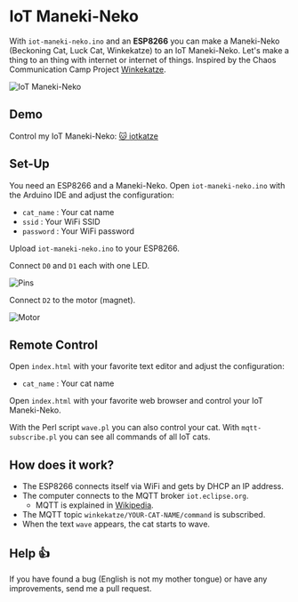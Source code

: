 # IoT Maneki-Neko

With `iot-maneki-neko.ino` and an **ESP8266** you can make a Maneki-Neko (Beckoning Cat, Luck Cat, Winkekatze) to an IoT Maneki-Neko.
Let's make a thing to an thing with internet or internet of things.
Inspired by the Chaos Communication Camp Project [Winkekatze](https://events.ccc.de/camp/2015/wiki/Projects:Winkekatze).

![IoT Maneki-Neko](https://www.nkn-it.de/iot-maneki-neko/iot-cat.jpg)

## Demo

Control my IoT Maneki-Neko: [🐱 iotkatze](https://www.nkn-it.de/iot-maneki-neko/)

## Set-Up

You need an ESP8266 and a Maneki-Neko.
Open `iot-maneki-neko.ino` with the Arduino IDE and adjust the configuration:

* `cat_name` : Your cat name
* `ssid`     : Your WiFi SSID
* `password` : Your WiFi password

Upload `iot-maneki-neko.ino` to your ESP8266.

Connect `D0` and `D1` each with one LED.

![Pins](https://www.nkn-it.de/iot-maneki-neko/pins.jpg)

Connect `D2` to the motor (magnet).

![Motor](https://www.nkn-it.de/iot-maneki-neko/motor.jpg)

## Remote Control

Open `index.html` with your favorite text editor and adjust the configuration:

* `cat_name` : Your cat name

Open `index.html` with your favorite web browser and control your IoT Maneki-Neko.

With the Perl script `wave.pl` you can also control your cat. 
With `mqtt-subscribe.pl` you can see all commands of all IoT cats.

## How does it work?

* The ESP8266 connects itself via WiFi and gets by DHCP an IP address.
* The computer connects to the MQTT broker `iot.eclipse.org`.
	* MQTT is explained in [Wikipedia](https://en.wikipedia.org/wiki/MQTT).
* The MQTT topic `winkekatze/YOUR-CAT-NAME/command` is subscribed.
* When the text `wave` appears, the cat starts to wave.

## Help 👍

If you have found a bug (English is not my mother tongue) or have any improvements, send me a pull request.
